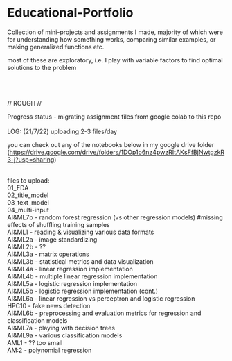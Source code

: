 # Educational-Portfolio

Collection of mini-projects and assignments I made, majority of which were for understanding how something works, comparing similar examples, or making generalized functions etc. 

most of these are exploratory, i.e. I play with variable factors to find optimal solutions to the problem

<br><br><br>// ROUGH //

Progress status - migrating assignment files from google colab to this repo<br> 
<br>LOG:
(21/7/22) uploading 2-3 files/day

you can check out any of the notebooks below in my google drive folder (https://drive.google.com/drive/folders/1DOp1o6nz4pwzRItAKsFfBjNwtgzkR3-j?usp=sharing)

<br>
files to upload:
<br>01_EDA
<br>02_title_model
<br>03_text_model
<br>04_multi-input
<br>AI&ML7b - random forest regression (vs other regression models) #missing effects of shuffling training samples
<br>AI&ML1 - reading & visualizing various data formats 
<br>AI&ML2a - image standardizing 
<br>AI&ML2b - ??
<br>AI&ML3a - matrix operations
<br>AI&ML3b - statistical metrics and data visualization
<br>AI&ML4a - linear regression implementation
<br>AI&ML4b - multiple linear regression implementation
<br>AI&ML5a - logistic regression implementation
<br>AI&ML5b - logistic regression implementation (cont.)
<br>AI&ML6a - linear regression vs perceptron and logistic regression
<br>HPC10 - fake news detection
<br>AI&ML6b - preprocessing and evaluation metrics for regression and classification models
<br>AI&ML7a - playing with decision trees
<br>AI&ML9a - various classification models
<br>AML1 - ?? too small
<br>AM:2 - polynomial regression
